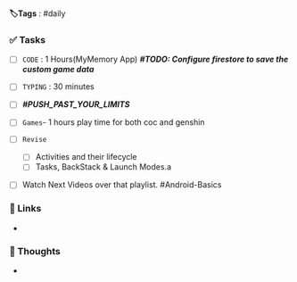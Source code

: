  **🏷️Tags** : #daily 
### ✅ Tasks
- [ ] `CODE` : 1 Hours(MyMemory App)    ___#TODO: Configure firestore to save the custom game data___ 
- [ ] `TYPING` : 30 minutes
- [ ] ***#PUSH_PAST_YOUR_LIMITS*** 

- [ ] `Games`- 1 hours play time for both coc and genshin 

- [ ] `Revise`
	- [ ] Activities and their lifecycle 
	- [ ] Tasks, BackStack & Launch Modes.a
- [ ] Watch Next Videos over that playlist. #Android-Basics

### 🔗 Links
- 
### 🧠 Thoughts
- 